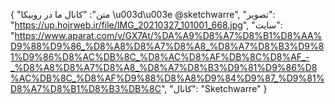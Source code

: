 {
  "متن": "کانال ما در روبیکا \u003d\u003e            @sketchwarre",
  "تصویر": "https://up.hojrweb.ir/file/IMG_20210327_101001_668.jpg",
  "سایت": "https://www.aparat.com/v/GX7At/%DA%A9%D8%A7%D8%B1%D8%AA%D9%88%D9%86_%D8%A8%D8%A7%D8%A8_%D8%A7%D8%B3%D9%81%D9%86%D8%AC%DB%8C_%D8%AC%D8%AF%DB%8C%D8%AF_-_%D8%A8%D8%A7%D8%A8_%D8%A7%D8%B3%D9%81%D9%86%D8%AC%DB%8C_%D8%AF%D9%88%D8%A8%D9%84%D9%87_%D9%81%D8%A7%D8%B1%D8%B3%DB%8C",
  "کانال": "Sketchwarre"
}
